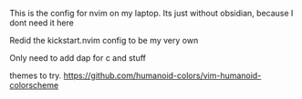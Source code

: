 This is the config for nvim on my laptop. Its just without obsidian, because I dont need it here

Redid the kickstart.nvim config to be my very own

Only need to add dap for c and stuff

themes to try.
https://github.com/humanoid-colors/vim-humanoid-colorscheme
